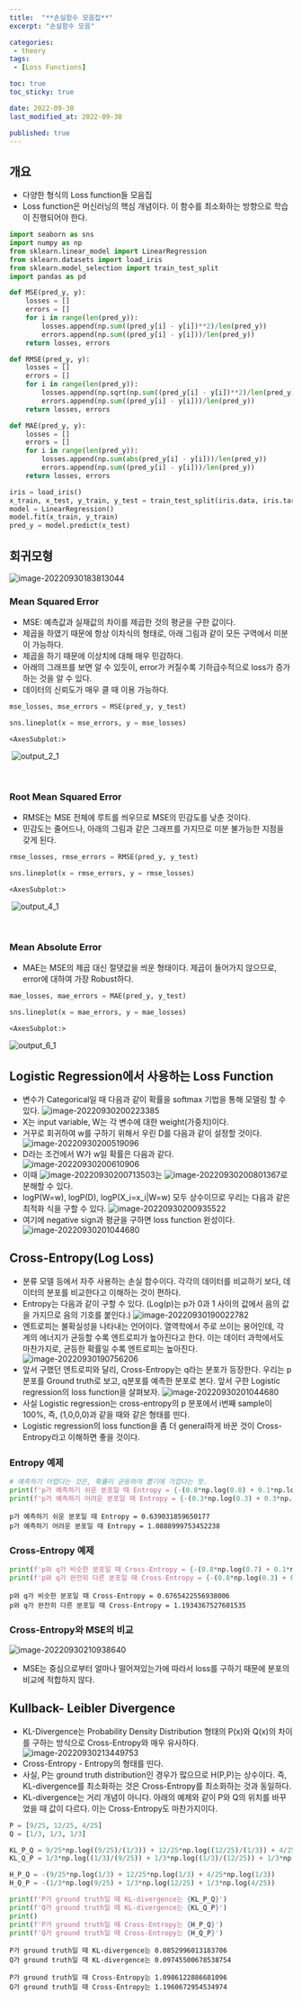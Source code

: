```yaml
---
title:  "**손실함수 모음집**"
excerpt: "손실함수 모음"

categories:
 - theory
tags:
 - [Loss Functions]

toc: true
toc_sticky: true

date: 2022-09-30
last_modified_at: 2022-09-30

published: true
---
```


## 개요

- 다양한 형식의 Loss function들 모음집
- Loss function은 머신러닝의 핵심 개념이다. 이 함수를 최소화하는 방향으로 학습이 진행되어야 한다.


```python
import seaborn as sns
import numpy as np
from sklearn.linear_model import LinearRegression
from sklearn.datasets import load_iris
from sklearn.model_selection import train_test_split
import pandas as pd

def MSE(pred_y, y):
    losses = []
    errors = []
    for i in range(len(pred_y)):
        losses.append(np.sum((pred_y[i] - y[i])**2)/len(pred_y))
        errors.append(np.sum((pred_y[i] - y[i]))/len(pred_y))
    return losses, errors

def RMSE(pred_y, y):
    losses = []
    errors = []
    for i in range(len(pred_y)):
        losses.append(np.sqrt(np.sum((pred_y[i] - y[i])**2)/len(pred_y)))
        errors.append(np.sum((pred_y[i] - y[i]))/len(pred_y))
    return losses, errors

def MAE(pred_y, y):
    losses = []
    errors = []
    for i in range(len(pred_y)):
        losses.append(np.sum(abs(pred_y[i] - y[i]))/len(pred_y))
        errors.append(np.sum((pred_y[i] - y[i]))/len(pred_y))
    return losses, errors

iris = load_iris()
x_train, x_test, y_train, y_test = train_test_split(iris.data, iris.target, test_size=0.2, random_state=42)
model = LinearRegression()
model.fit(x_train, y_train)
pred_y = model.predict(x_test)
```

## 회귀모형

![image-20220930183813044](/assets/images/image-20220930183813044.png)

### Mean Squared Error

- MSE: 예측값과 실재값의 차이를 제곱한 것의 평균을 구한 값이다.
- 제곱을 하였기 때문에 항상 이차식의 형태로, 아래 그림과 같이 모든 구역에서 미분이 가능하다.
- 제곱을 하기 때문에 이상치에 대해 매우 민감하다.
- 아래의 그래프를 보면 알 수 있듯이, error가 커질수록 기하급수적으로 loss가 증가하는 것을 알 수 있다. 
- 데이터의 신뢰도가 매우 클 때 이용 가능하다. 


```python
mse_losses, mse_errors = MSE(pred_y, y_test)

sns.lineplot(x = mse_errors, y = mse_losses)
```




    <AxesSubplot:>




​    ![output_2_1](/assets/images/output_2_1.png)

​    


### Root Mean Squared Error

- RMSE는 MSE 전체에 루트를 씌우므로 MSE의 민감도를 낮춘 것이다. 
- 민감도는 줄어드나, 아래의 그림과 같은 그래프를 가지므로 미분 불가능한 지점을 갖게 된다.


```python
rmse_losses, rmse_errors = RMSE(pred_y, y_test)

sns.lineplot(x = rmse_errors, y = rmse_losses)
```




    <AxesSubplot:>




​    ![output_4_1](/assets/images/output_4_1.png)

​    


### Mean Absolute Error

- MAE는 MSE의 제곱 대신 절댓값을 씌운 형태이다. 제곱이 들어가지 않으므로, error에 대하여 가장 Robust하다.


```python
mae_losses, mae_errors = MAE(pred_y, y_test)

sns.lineplot(x = mae_errors, y = mae_losses)
```




    <AxesSubplot:>




![output_6_1](/assets/images/output_6_1.png)
    


## Logistic Regression에서 사용하는 Loss Function

- 변수가 Categorical일 때 다음과 같이 확률을 softmax 기법을 통해 모델링 할 수 있다.
  ![image-20220930200223385](/assets/images/image-20220930200223385.png)
- X는 input variable, W는 각 변수에 대한 weight(가중치)이다. 
- 거꾸로 회귀하여 w를 구하기 위해서 우린 D를 다음과 같이 설정할 것이다. 
  ![image-20220930200519096](/assets/images/image-20220930200519096.png)
- D라는 조건에서 W가 w일 확률은 다음과 같다. 
  ![image-20220930200610906](/assets/images/image-20220930200610906.png)
- 이때 
  ![image-20220930200713503](/assets/images/image-20220930200713503.png)는 
  ![image-20220930200801367](/assets/images/image-20220930200801367.png)로 분해할 수 있다. 
- logP(W=w), logP(D), logP(X_i=x_i|W=w) 모두 상수이므로 우리는 다음과 같은 최적화 식을 구할 수 있다.
  ![image-20220930200935522](/assets/images/image-20220930200935522.png)
- 여기에 negative sign과 평균을 구하면 loss function 완성이다.
  ![image-20220930201044680](/assets/images/image-20220930201044680.png)

## Cross-Entropy(Log Loss)

- 분류 모델 등에서 자주 사용하는 손실 함수이다. 각각의 데이터를 비교하기 보다, 데이터의 분포를 비교한다고 이해하는 것이 편하다. 
- Entropy는 다음과 같이 구할 수 있다. (Log(p)는 p가 0과 1 사이의 값에서 음의 값을 가지므로 음의 기호를 붙인다.)
  ![image-20220930190022782](/assets/images/image-20220930190022782.png)
- 엔트로피는 불확실성을 나타내는 언어이다. 열역학에서 주로 쓰이는 용어인데, 각 계의 에너지가 균등할 수록 엔트로피가 높아진다고 한다. 이는 데이터 과학에서도 마찬가지로, 균등한 확률일 수록 엔트로피는 높아진다.
  ![image-20220930190756206](/assets/images/image-20220930190756206.png)
- 앞서 구했던 엔트로피와 달리, Cross-Entropy는 q라는 분포가 등장한다. 우리는 p분포를 Ground truth로 보고, q분포를 예측한 분포로 본다. 앞서 구한 Logistic regression의 loss function을 살펴보자. 
  ![image-20220930201044680](/assets/images/image-20220930201044680.png)
- 사실 Logistic regression는 cross-entropy의 p 분포에서 i번째 sample이 100%, 즉, (1,0,0,0)과 같을 때와 같은 형태를 띤다. 
- Logistic regression의 loss function을 좀 더 general하게 바꾼 것이 Cross-Entropy라고 이해하면 좋을 것이다. 

### Entropy 예제


```python
# 예측하기 어렵다는 것은, 확률이 균등하여 뽑기에 가깝다는 뜻.
print(f'p가 예측하기 쉬운 분포일 때 Entropy = {-(0.8*np.log(0.8) + 0.1*np.log(0.1) + 0.1*np.log(0.1))}')
print(f'p가 예측하기 어려운 분포일 때 Entropy = {-(0.3*np.log(0.3) + 0.3*np.log(0.3) + 0.4*np.log(0.4))}')
```

    p가 예측하기 쉬운 분포일 때 Entropy = 0.639031859650177
    p가 예측하기 어려운 분포일 때 Entropy = 1.0888999753452238


### Cross-Entropy 예제


```python
print(f'p와 q가 비슷한 분포일 때 Cross-Entropy = {-(0.8*np.log(0.7) + 0.1*np.log(0.2) + 0.1*np.log(0.1))}')
print(f'p와 q가 완전히 다른 분포일 때 Cross-Entropy = {-(0.8*np.log(0.3) + 0.1*np.log(0.5) + 0.1*np.log(0.2))}')
```

    p와 q가 비슷한 분포일 때 Cross-Entropy = 0.6765422556938006
    p와 q가 완전히 다른 분포일 때 Cross-Entropy = 1.1934367527601535


### Cross-Entropy와 MSE의 비교

![image-20220930210938640](/assets/images/image-20220930210938640.png)

- MSE는 중심으로부터 얼마나 떨어져있는가에 따라서 loss를 구하기 때문에 분포의 비교에 적합하지 않다. 

## Kullback- Leibler Divergence

- KL-Divergence는 Probability Density Distribution 형태의 P(x)와 Q(x)의 차이를 구하는 방식으로 Cross-Entropy와 매우 유사하다.
  ![image-20220930213449753](/assets/images/image-20220930213449753.png)
- Cross-Entropy - Entropy의 형태를 띤다. 
- 사실, P는 ground truth distribution인 경우가 많으므로 H(P,P)는 상수이다. 즉, KL-divergence를 최소화하는 것은 Cross-Entropy를 최소화하는 것과 동일하다. 
- KL-divergence는 거리 개념이 아니다. 아래의 예제와 같이 P와 Q의 위치를 바꾸었을 때 값이 다르다. 이는 Cross-Entropy도 마찬가지이다.


```python
P = [9/25, 12/25, 4/25]
Q = [1/3, 1/3, 1/3]

KL_P_Q = 9/25*np.log((9/25)/(1/3)) + 12/25*np.log((12/25)/(1/3)) + 4/25*np.log((4/25)/(1/3))  
KL_Q_P = 1/3*np.log((1/3)/(9/25)) + 1/3*np.log((1/3)/(12/25)) + 1/3*np.log((1/3)/(4/25)) 

H_P_Q = -(9/25*np.log(1/3) + 12/25*np.log(1/3) + 4/25*np.log(1/3))
H_Q_P = -(1/3*np.log(9/25) + 1/3*np.log(12/25) + 1/3*np.log(4/25))

print(f'P가 ground truth일 때 KL-divergence는 {KL_P_Q}')
print(f'Q가 ground truth일 때 KL-divergence는 {KL_Q_P}')
print()
print(f'P가 ground truth일 때 Cross-Entropy는 {H_P_Q}')
print(f'Q가 ground truth일 때 Cross-Entropy는 {H_Q_P}')
```

    P가 ground truth일 때 KL-divergence는 0.0852996013183706
    Q가 ground truth일 때 KL-divergence는 0.09745500678538754
    
    P가 ground truth일 때 Cross-Entropy는 1.0986122886681096
    Q가 ground truth일 때 Cross-Entropy는 1.1960672954534974

